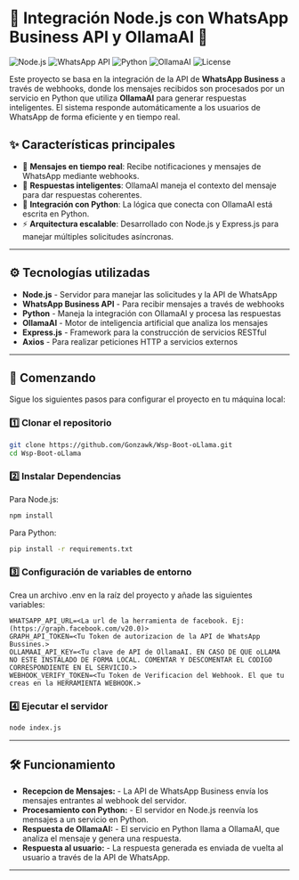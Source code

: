 # 📲 Integración Node.js con WhatsApp Business API y OllamaAI 🧠

![Node.js](https://img.shields.io/badge/Node.js-v14.17.0-green?logo=node.js&logoColor=white)
![WhatsApp API](https://img.shields.io/badge/WhatsApp-Business%20API-brightgreen?logo=whatsapp)
![Python](https://img.shields.io/badge/Python-3.9-blue?logo=python&logoColor=white)
![OllamaAI](https://img.shields.io/badge/OllamaAI-Integración-yellow?logo=ai)
![License](https://img.shields.io/github/license/tu-usuario/tu-repositorio?style=flat-square)

Este proyecto se basa en la integración de la API de **WhatsApp Business** a través de webhooks, donde los mensajes recibidos son procesados por un servicio en Python que utiliza **OllamaAI** para generar respuestas inteligentes. El sistema responde automáticamente a los usuarios de WhatsApp de forma eficiente y en tiempo real.

## ✨ **Características principales**

- 🚀 **Mensajes en tiempo real**: Recibe notificaciones y mensajes de WhatsApp mediante webhooks.
- 🧠 **Respuestas inteligentes**: OllamaAI maneja el contexto del mensaje para dar respuestas coherentes.
- 🔗 **Integración con Python**: La lógica que conecta con OllamaAI está escrita en Python.
- ⚡ **Arquitectura escalable**: Desarrollado con Node.js y Express.js para manejar múltiples solicitudes asíncronas.

---

## ⚙️ **Tecnologías utilizadas**

- **Node.js** - Servidor para manejar las solicitudes y la API de WhatsApp
- **WhatsApp Business API** - Para recibir mensajes a través de webhooks
- **Python** - Maneja la integración con OllamaAI y procesa las respuestas
- **OllamaAI** - Motor de inteligencia artificial que analiza los mensajes
- **Express.js** - Framework para la construcción de servicios RESTful
- **Axios** - Para realizar peticiones HTTP a servicios externos

---

## 🚀 **Comenzando**

Sigue los siguientes pasos para configurar el proyecto en tu máquina local:

### 1️⃣ Clonar el repositorio
```bash
git clone https://github.com/Gonzawk/Wsp-Boot-oLlama.git
cd Wsp-Boot-oLlama
```
### 2️⃣ Instalar Dependencias 
Para Node.js:
```bash
npm install
```
Para Python:
```bash
pip install -r requirements.txt
```
### 3️⃣ Configuración de variables de entorno
Crea un archivo .env en la raíz del proyecto y añade las siguientes variables:
```plaintext
WHATSAPP_API_URL=<La url de la herramienta de facebook. Ej: (https://graph.facebook.com/v20.0)>
GRAPH_API_TOKEN=<Tu Token de autorizacion de la API de WhatsApp Bussines.>
OLLAMAAI_API_KEY=<Tu clave de API de OllamaAI. EN CASO DE QUE oLLAMA NO ESTE INSTALADO DE FORMA LOCAL. COMENTAR Y DESCOMENTAR EL CODIGO CORRESPONDIENTE EN EL SERVICIO.>
WEBHOOK_VERIFY_TOKEN=<Tu Token de Verificacion del Webhook. El que tu creas en la HERRAMIENTA WEBHOOK.>
```
### 4️⃣ Ejecutar el servidor
```bash
node index.js
```
---

## 🛠️ **Funcionamiento**
- **Recepcion de Mensajes:** - La API de WhatsApp Business envía los mensajes entrantes al webhook del servidor.
- **Procesamiento con Python:** - El servidor en Node.js reenvía los mensajes a un servicio en Python.
- **Respuesta de OllamaAI:** - El servicio en Python llama a OllamaAI, que analiza el mensaje y genera una respuesta.
- **Respuesta al usuario:** - La respuesta generada es enviada de vuelta al usuario a través de la API de WhatsApp.

---
